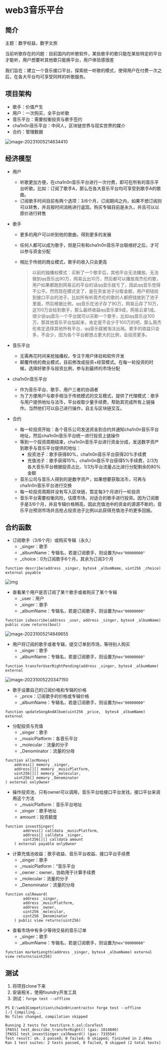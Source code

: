 # web3音乐平台

## 简介

主题：数字权益，数字文旅

当前听歌存在的问题：目前国内的听歌软件，某些歌手的歌只能在某些特定的平台才能听，用户想要听其他歌只能换平台，用户体验感很差

我们旨在：建立一个音乐接口平台，探索统一听歌的模式，使得用户在付费一次之后，在各大平台均可享受同样的听歌服务。

## 项目架构

- 歌手：价值产生
- 用户：一次购买，全平台听歌
- 音乐平台：需要权衡投资与歌手签约
- cha1n0n音乐平台：中间人，区块链世界与现实世界的媒介
- 合约：管理数据

![image-20231005214634410](README/image-20231005214634410.png)

## 经济模型

- 用户

  - 听歌更加方便，在cha1n0n音乐平台进行一次付费，即可在所有的音乐平台听歌。比如：订阅了歌手A，那么在各大音乐平台均可享受到歌手A的歌曲。
  - 订阅歌手时间目前有两个选项：3/6个月，订阅期间之内，如果不想订阅则可以转售，并且按时间消耗进行返现。购买专辑目前是永久，并且可以以原价进行转售

- 歌手

  - 更多的用户可以听到他的歌曲，得到更多的发展

  - 任何人都可以成为歌手，但是只有和cha1n0n音乐平台联络好之后，才可以参与资金分配

  - 相比于传统的商业模式，歌手的收入只会更高

    > 以前的独播权模式：买断了一个歌手后，其他平台无法播放。无法做到qq音乐出90万，网易云出10万，然后都可以播放周杰伦的歌，用户如果都跑到网易云的平台的话qq音乐就亏了，因此qq音乐觉得不公平。然而现在模式变了，是在资金池子分取金额，用户把钱给到接口平台的池子。比如所有听周杰伦的歌的人都把钱放到了池子里面，然后根据比例，qq音乐在池子存了90万，网易云存了10万，这100万会给到歌手，那么最终收益qq音乐拿9成，网易云拿1成。很少说qq音乐一个平台就可以买断一个歌手，比如qq音乐出100万，那其他音乐平台加起来，肯定是不会少于100万的吧，那么周杰伦肯定选择其他所有平台，qq音乐就被淘汰出局。歌手的收益只会多，不会少，因为各个平台都想占更大的比例，会投资更多。

- 音乐平台

  - 无需再花时间来抢独播权，专注于用户体验和软件开发
  - 颠覆传统的商业模式，目前修改成投资+经营模式。在每一轮投资的时候，选择好歌手与投资比例，参与到最终的市场分配

- cha1n0n音乐平台

  - 作为音乐平台、歌手、用户三者的协调者
  - 为了方便用户与歌手相当于传统模式的交互模式，提供了代理模式：歌手与用户提供地址与法币，平台收取少量手续费，帮助其完成所有上链操作。当然他们可以自己进行操作，自主与区块链交互。

- 合约

  - 每一轮投资开始：各个音乐公司发送资金到合约并通知cha1n0n音乐平台地址，然后cha1n0n音乐平台统一进行投资上链操作
  - 等到一个投资周期结束，cha1n0n音乐平台进行资金分成，发送数字资产到歌手与音乐平台提供的地址：
    - 投资池子：歌手获得80%，cha1n0n音乐平台获得20%手续费
    - 充值池子：歌手获得15%，cha1n0n音乐平台获得5%手续费，2/3为各大音乐平台根据投资占比、1/3为平台流量占比进行分配剩余的80%金额
  - 音乐公司与音乐人得到的是数字资产，如果想要获取法币，可再与cha1n0n音乐平台进行交换
  - 每一轮投资周期并没有写入区块链，暂定每3个月进行一轮投资
  - 音乐平台需要权衡风险，估摸市场，对适合的歌手进行投资。因为订阅歌手是3/6个月，并且专辑价格稍高，因此充值池中的资金的源源不断的，音乐平台预测市场并且抢占投资池子比例以此获得充值池子的更多回报。

## 合约函数

- 订阅歌手（3/6个月）或购买专辑（永久）
  - _singer：歌手
  - _albumName：专辑名，若是订阅歌手，则设置为`hex"00000000"`
  - _choice：0为订阅歌手6个月，其余为订阅3个月

```solidity
function describe(address _singer, bytes4 _albumName, uint256 _choice) external payable
```

![img](README/16965136639191.png)

- 查看某个用户是否订阅了某个歌手或者购买了某个专辑
  - _user：用户
  - _singer：歌手
  - _albumName：专辑名，若是订阅歌手，则设置为`hex"00000000"`

```solidity
function isDescribe(address _user, address _singer, bytes4 _albumName) public view returns(bool)
```

![image-20231005214849655](README/image-20231005214849655.png)

- 用户将订阅的歌手或者专辑，提交订单到市场，等待别人购买
  - _singer：歌手
  - _albumName：专辑名，若是订阅歌手，则设置为`hex"00000000"`

```solidity
function transferUserRightPending(address _singer, bytes4 _albumName) external
```

![image-20231005220347150](README/image-20231005220347150.png)

- 歌手设置自己的订阅价格和专辑的价格
  - _price：订阅歌手的价格或专辑价格
  - _albumName：专辑名，若是订阅歌手，则设置为`hex"00000000"`

```solidity
function updateSongAndAlbum(uint256 _price,  bytes4 _albumName) external
```

- 分配投资与充值
  - _singer：歌手
  - _musicPlatform：各音乐平台
  - _molecular：流量的分子
  - _Denominator：流量的分母

```solidity
function allocMoney(
    address[] memory _singer, 
    address[][] memory _musicPlatform, 
    uint256[][] memory _molecular, 
    uint256[] memory _Denominator
) external onlyOwner
```

- 操作投资池，只有owner可以调用，音乐平台给接口平台发钱，接口平台来调用这个方法
  - _musicPlatform：音乐平台地址
  - _singer：歌手地址
  - amount：投资额度

```solidity
function investSinger(
        address[] calldata _musicPlatform, 
        address[] calldata _singer, 
        uint256[][] calldata amount
    ) external payable onlyOwner
```

- 计算充值池收益：歌手收益、音乐平台收益、接口平台手续费
  - _singer：歌手
  - _musicPlatform：“音乐平台
  - _owner：owner，协助用于计算手续费
  - _molecular：流量的分子
  - _Denominator：流量的分母

```solidity
function calReward(
        address _singer, 
        address _musicPlatform, 
        address _owner, 
        uint256 _molecular, 
        uint256 _Denominator
    ) public view returns(uint256)
```

- 查看市场中有多少等待交易的音乐订单
  - _singer：歌手
  - _albumName：专辑名，若是订阅歌手，则设置为`hex"00000000"`

```solidity
function marketLength(address _singer, bytes4 _albumName) external view returns(uint256)
```

## 测试

1. 将项目clone下来
2. 安装相关，使用foundry开发工具
3. 测试：`forge test --offline`

```
PS E:\web3Competition\cha1n0n\contracts> forge test --offline
[⠔] Compiling...
No files changed, compilation skipped

Running 2 tests for test/Core.t.sol:CoreTest
[PASS] test_describe_transferRight() (gas: 1014840)
[PASS] test_investSinger_calReward() (gas: 733554)
Test result: ok. 2 passed; 0 failed; 0 skipped; finished in 2.44ms
Ran 1 test suites: 2 tests passed, 0 failed, 0 skipped (2 total tests)
```



